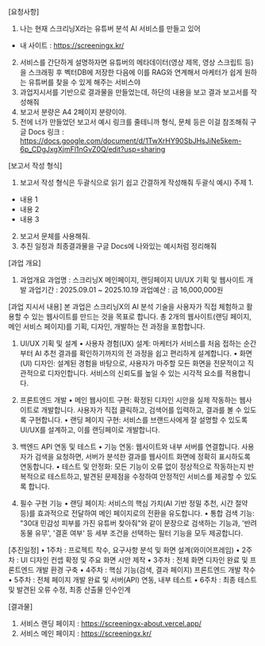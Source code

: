 [요청사항]
1. 나는 현재 스크리닝X라는 유튜버 분석 AI 서비스를 만들고 있어
- 내 사이트 : https://screeningx.kr/
2. 서비스를 간단하게 설명하자면 유튜버의 메타데이터(영상 제목, 영상 스크립트 등)을 스크래핑 후 벡터DB에 저장한 다음에 이를 RAG와 연계해서 마케터가 쉽게 원하는 유튜버를 찾을 수 있게 해주는 서비스야
3. 과업지시서를 기반으로 결과물을 만들었는데, 하단의 내용을 보고 결과 보고서를 작성해줘
4. 보고서 분량은 A4 2페이지 분량이야.
5. 전에 너가 만들었던 보고서 예시 링크를 줄테니까 형식, 문체 등은 이걸 참조해줘
구글 Docs 링크 : https://docs.google.com/document/d/1TwXrHY90SbJHsJiNe5kem-6p_CDgJxgXjmFl1nGvZ0Q/edit?usp=sharing

[보고서 작성 형식]
1. 보고서 작성 형식은 두괄식으로 읽기 쉽고 간결하게 작성해줘
두괄식 예시)
주제 1.
- 내용 1
- 내용 2
- 내용 3

2. 보고서 문체를 사용해줘.
3. 추진 일정과 최종결과물을 구글 Docs에 나와있는 예시처럼 정리해줘

[과업 개요]
1. 과업개요
과업명 : 스크리닝X 메인페이지, 랜딩페이지 UI/UX 기획 및 웹사이트 개발
과업기간 : 2025.09.01 ~ 2025.10.19
과업예산 : 금 16,000,000원 

[과업 지시서 내용]
본 과업은 스크리닝X의 AI 분석 기술을 사용자가 직접 체험하고 활용할 수 있는 웹사이트를 만드는 것을 목표로 합니다. 총 2개의 웹사이트(랜딩 페이지, 메인 서비스 페이지)를 기획, 디자인, 개발하는 전 과정을 포함합니다.

1. UI/UX 기획 및 설계
• 사용자 경험(UX) 설계: 마케터가 서비스를 처음 접하는 순간부터 AI 추천 결과를 확인하기까지의 전 과정을 쉽고 편리하게 설계합니다.
• 화면(UI) 디자인: 설계된 경험을 바탕으로, 사용자가 마주할 모든 화면을 전문적이고 직관적으로 디자인합니다. 서비스의 신뢰도를 높일 수 있는 시각적 요소를 적용합니다.

2. 프론트엔드 개발
• 메인 웹사이트 구현: 확정된 디자인 시안을 실제 작동하는 웹사이트로 개발합니다. 사용자가 직접 클릭하고, 검색어를 입력하고, 결과를 볼 수 있도록 구현합니다.
• 랜딩 페이지 구현: 서비스를 브랜드사에게 잘 설명할 수 있도록 UI/UX를 설계하고, 이를 랜딩페이로 개발합니다.

3. 백엔드 API 연동 및 테스트
• 기능 연동: 웹사이트와 내부 서버를 연결합니다. 사용자가 검색을 요청하면, 서버가 분석한 결과를 웹사이트 화면에 정확히 표시하도록 연동합니다.
• 테스트 및 안정화: 모든 기능이 오류 없이 정상적으로 작동하는지 반복적으로 테스트하고, 발견된 문제점을 수정하여 안정적인 서비스를 제공할 수 있도록 합니다.

4. 필수 구현 기능
• 랜딩 페이지: 서비스의 핵심 가치(AI 기반 정밀 추천, 시간 절약 등)를 효과적으로 전달하여 메인 페이지로의 전환을 유도합니다.
• 통합 검색 기능: "30대 민감성 피부를 가진 유튜버 찾아줘"와 같이 문장으로 검색하는 기능과, '반려동물 유무', '결혼 여부' 등 세부 조건을 선택하는 필터 기능을 모두 제공합니다.

[추진일정]
• 1주차 : 프로젝트 착수, 요구사항 분석 및 화면 설계(와이어프레임)
• 2주차 : UI 디자인 컨셉 확정 및 주요 화면 시안 제작
• 3주차 : 전체 화면 디자인 완료 및 프론트엔드 개발 환경 구축
• 4주차 : 핵심 기능(검색, 결과 페이지) 프론트엔드 개발 착수
• 5주차 : 전체 페이지 개발 완료 및 서버(API) 연동, 내부 테스트
• 6주차 : 최종 테스트 및 발견된 오류 수정, 최종 산출물 인수인계

[결과물]
1. 서비스 랜딩 페이지 : https://screeningx-about.vercel.app/
2. 서비스 메인 페이지 : https://screeningx.kr/